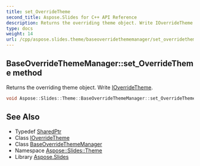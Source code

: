 ```yaml
---
title: set_OverrideTheme
second_title: Aspose.Slides for C++ API Reference
description: Returns the overriding theme object. Write IOverrideTheme.
type: docs
weight: 14
url: /cpp/aspose.slides.theme/baseoverridethememanager/set_overridetheme/
---
```

## BaseOverrideThemeManager::set_OverrideTheme method


Returns the overriding theme object. Write [IOverrideTheme](../../ioverridetheme/).

```cpp
void Aspose::Slides::Theme::BaseOverrideThemeManager::set_OverrideTheme(System::SharedPtr<IOverrideTheme> value) override
```

## See Also

* Typedef [SharedPtr](../../../system/sharedptr/)
* Class [IOverrideTheme](../../ioverridetheme/)
* Class [BaseOverrideThemeManager](../)
* Namespace [Aspose::Slides::Theme](../../)
* Library [Aspose.Slides](../../../)
